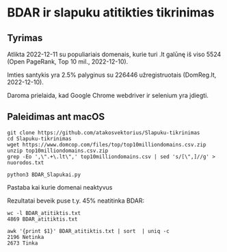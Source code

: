 # BDAR ir slapuku atitikties tikrinimas 

## Tyrimas

Atlikta 2022-12-11 su populiariais domenais, kurie turi .lt galūnę iš viso 5524 (Open PageRank, Top 10 mil., 2022-12-10).

Imties santykis yra 2.5% palyginus su 226446 užregistruotais (DomReg.lt, 2022-12-10).





Daroma prielaida, kad Google Chrome webdriver ir selenium yra įdiegti.

## Paleidimas ant macOS
```
git clone https://github.com/atakosvektorius/Slapuku-tikrinimas
cd Slapuku-tikrinimas
wget https://www.domcop.com/files/top/top10milliondomains.csv.zip
unzip top10milliondomains.csv.zip
grep -Eo ',\".+\.lt\",' top10milliondomains.csv | sed 's/[\",]//g' > nuorodos.txt

python3 BDAR_Slapukai.py 
```
Pastaba kai kurie domenai neaktyvus

Rezultatai beveik puse t.y. 45% neatitinka BDAR:

```
wc -l BDAR_atitiktis.txt
4869 BDAR_atitiktis.txt

awk '{print $1}' BDAR_atitiktis.txt | sort  | uniq -c
2196 Netinka
2673 Tinka
```
